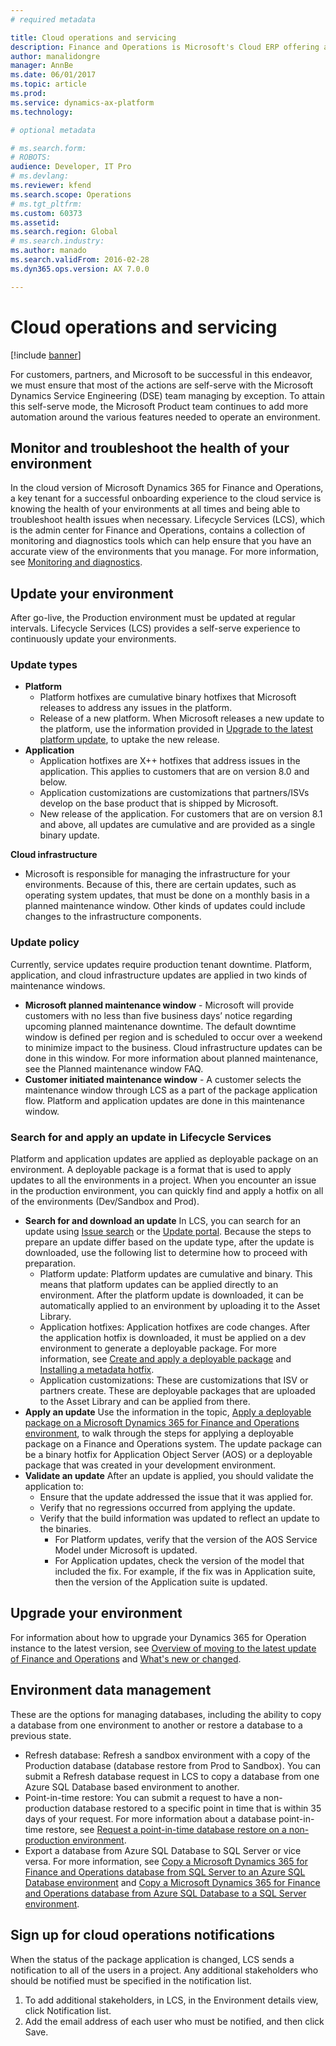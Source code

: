 ```yaml
---
# required metadata

title: Cloud operations and servicing
description: Finance and Operations is Microsoft's Cloud ERP offering as a managed service. This means that Microsoft is responsible for managing and operating the production environments. Microsoft’s Dynamics Service Engineering team is available 24 hours a day, 7 days a week, and 365 days a year to operate and manage our customers' production systems. 
author: manalidongre
manager: AnnBe
ms.date: 06/01/2017
ms.topic: article
ms.prod: 
ms.service: dynamics-ax-platform
ms.technology: 

# optional metadata

# ms.search.form: 
# ROBOTS: 
audience: Developer, IT Pro
# ms.devlang: 
ms.reviewer: kfend
ms.search.scope: Operations
# ms.tgt_pltfrm: 
ms.custom: 60373
ms.assetid: 
ms.search.region: Global
# ms.search.industry: 
ms.author: manado
ms.search.validFrom: 2016-02-28
ms.dyn365.ops.version: AX 7.0.0

---
```

# Cloud operations and servicing

[!include [banner](../includes/banner.md)]

For customers, partners, and Microsoft to be successful in this endeavor, we must ensure that most of the actions are self-serve with the Microsoft Dynamics Service Engineering (DSE) team managing by exception. To attain this self-serve mode, the Microsoft Product team continues to add more automation around the various features needed to operate an environment.

## Monitor and troubleshoot the health of your environment
In the cloud version of Microsoft Dynamics 365 for Finance and Operations, a key tenant for a successful onboarding experience to the cloud service is knowing the health of your environments at all times and being able to troubleshoot health issues when necessary. Lifecycle Services (LCS), which is the admin center for Finance and Operations, contains a collection of monitoring and diagnostics tools which can help ensure that you have an accurate view of the environments that you manage. For more information, see [Monitoring and diagnostics](monitoring-diagnostics.md).

## Update your environment
After go-live, the Production environment must be updated at regular intervals. Lifecycle Services (LCS) provides a self-serve experience to continuously update your environments.

### Update types
- **Platform**
  - Platform hotfixes are cumulative binary hotfixes that Microsoft releases to address any issues in the platform.
  - Release of a new platform. When Microsoft releases a new update to the platform, use the information provided in [Upgrade to the latest platform update](../migration-upgrade/upgrade-latest-platform-update.md), to uptake the new release.
- **Application**
  - Application hotfixes are X++ hotfixes that address issues in the application. This applies to customers that are on version 8.0 and below.
  - Application customizations are customizations that partners/ISVs develop on the base product that is shipped by Microsoft.
  - New release of the application. For customers that are on version 8.1 and above, all updates are cumulative and are provided as a single binary update. 

**Cloud infrastructure**
- Microsoft is responsible for managing the infrastructure for your environments. Because of this, there are certain updates, such as operating system updates, that must be done on a monthly basis in a planned maintenance window. Other kinds of updates could include changes to the infrastructure components. 

### Update policy
Currently, service updates require production tenant downtime. Platform, application, and cloud infrastructure updates are applied in two kinds of maintenance windows.
- **Microsoft planned maintenance window** - Microsoft will provide customers with no less than five business days’ notice regarding upcoming planned maintenance downtime. The default downtime window is defined per region and is scheduled to occur over a weekend to minimize impact to the business. Cloud infrastructure updates can be done in this window. For more information about planned maintenance, see the Planned maintenance window FAQ.
- **Customer initiated maintenance window** - A customer selects the maintenance window through LCS as a part of the package application flow. Platform and application updates are done in this maintenance window.

### Search for and apply an update in Lifecycle Services
Platform and application updates are applied as deployable package on an environment. A deployable package is a format that is used to apply updates to all the environments in a project. When you encounter an issue in the production environment, you can quickly find and apply a hotfix on all of the environments (Dev/Sandbox and Prod).
- **Search for and download an update**
  In LCS, you can search for an update using [Issue search](issue-search-lcs.md) or the [Update portal](../migration-upgrade/download-hotfix-lcs.md). Because the steps to prepare an update differ based on the update type, after the update is downloaded, use the following list to determine how to proceed with preparation.
  - Platform update: Platform updates are cumulative and binary. This means that platform updates can be applied directly to an environment. After the platform update is downloaded, it can be automatically applied to an environment by uploading it to the Asset Library.
  - Application hotfixes: Application hotfixes are code changes. After the application hotfix is downloaded, it must be applied on a dev environment to generate a deployable package. For more information, see [Create and apply a deployable package](../deployment/create-apply-deployable-package.md) and [Installing a metadata hotfix](../migration-upgrade/install-metadata-hotfix-package.md).
  - Application customizations: These are customizations that ISV or partners create. These are deployable packages that are uploaded to the Asset Library and can be applied from there.
- **Apply an update**
  Use the information in the topic, [Apply a deployable package on a Microsoft Dynamics 365 for Finance and Operations environment](../deployment/apply-deployable-package-system.md), to walk through the steps for applying a deployable package on a Finance and Operations system. The update package can be a binary hotfix for Application Object Server (AOS) or a deployable package that was created in your development environment.
- **Validate an update**
  After an update is applied, you should validate the application to:
  - Ensure that the update addressed the issue that it was applied for.
  - Verify that no regressions occurred from applying the update.
  - Verify that the build information was updated to reflect an update to the binaries.
    - For Platform updates, verify that the version of the AOS Service Model under Microsoft is updated.
    - For Application updates, check the version of the model that included the fix. For example, if the fix was in Application suite, then the version of the Application suite is updated.

## Upgrade your environment
For information about how to upgrade your Dynamics 365 for Operation instance to the latest version, see [Overview of moving to the latest update of Finance and Operations](../migration-upgrade/upgrade-latest-update.md) and [What's new or changed](../../fin-and-ops/get-started/whats-new-changed.md).

## Environment data management
These are the options for managing databases, including the ability to copy a database from one environment to another or restore a database to a previous state.
- Refresh database: Refresh a sandbox environment with a copy of the Production database (database restore from Prod to Sandbox). You can submit a Refresh database request in LCS to copy a database from one Azure SQL Database based environment to another.
- Point-in-time restore: You can submit a request to have a non-production database restored to a specific point in time that is within 35 days of your request. For more information about a database point-in-time restore, see [Request a point-in-time database restore on a non-production environment](../database/request-point-in-time-restore.md).
- Export a database from Azure SQL Database to SQL Server or vice versa. For more information, see [Copy a Microsoft Dynamics 365 for Finance and Operations database from SQL Server to an Azure SQL Database environment](../database/copy-database-from-sql-server-to-azure-sql.md) and [Copy a Microsoft Dynamics 365 for Finance and Operations database from Azure SQL Database to a SQL Server environment](../database/copy-database-from-azure-sql-to-sql-server.md).

## Sign up for cloud operations notifications
When the status of the package application is changed, LCS sends a notification to all of the users in a project. Any additional stakeholders who should be notified must be specified in the notification list.
1. To add additional stakeholders, in LCS, in the Environment details view, click Notification list.
2. Add the email address of each user who must be notified, and then click Save.
